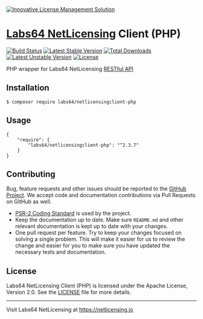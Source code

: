 <a href="https://netlicensing.io"><img src="https://netlicensing.io/img/netlicensing-stage-twitter.jpg" alt="Innovative License Management Solution"></a>

# [Labs64 NetLicensing](https://netlicensing.io) Client (PHP)

[![Build Status](https://travis-ci.org/Labs64/NetLicensingClient-php.svg?branch=master)](https://travis-ci.org/Labs64/NetLicensingClient-php)
[![Latest Stable Version](https://poser.pugx.org/labs64/netlicensingclient-php/v/stable)](https://packagist.org/packages/labs64/netlicensingclient-php)
[![Total Downloads](https://poser.pugx.org/labs64/netlicensingclient-php/downloads)](https://packagist.org/packages/labs64/netlicensingclient-php)
[![Latest Unstable Version](https://poser.pugx.org/labs64/netlicensingclient-php/v/unstable)](https://packagist.org/packages/labs64/netlicensingclient-php)
[![License](https://poser.pugx.org/labs64/netlicensingclient-php/license)](https://packagist.org/packages/labs64/netlicensingclient-php)

PHP wrapper for Labs64 NetLicensing [RESTful API](http://l64.cc/nl10)

## Installation

```
$ composer require labs64/netlicensingclient-php
```

## Usage

```
{
    "require": {
        "labs64/netlicensingclient-php": "^2.3.7"
    }
}
```

## Contributing

Bug, feature requests and other issues should be reported to the [GitHub Project]. We accept code and documentation contributions via Pull Requests on GitHub as well.

- [PSR-2 Coding Standard] is used by the project.
- Keep the documentation up to date. Make sure `README.md` and other relevant documentation is kept up to date with your changes.
- One pull request per feature. Try to keep your changes focused on solving a single problem. This will make it easier for us to review the change and easier for you to make sure you have updated the necessary tests and documentation.

## License

Labs64 NetLicensing Client (PHP) is licensed under the Apache License, Version 2.0. See the [LICENSE](LICENSE) file for more details.

---

Visit Labs64 NetLicensing at https://netlicensing.io

[Labs64 NetLicensing]: https://netlicensing.io
[RESTful API]: http://l64.cc/nl10
[GitHub project]: https://github.com/Labs64/NetLicensingClient-php
[PSR-2 Coding Standard]: https://github.com/php-fig/fig-standards/blob/master/accepted/PSR-2-coding-style-guide.md
